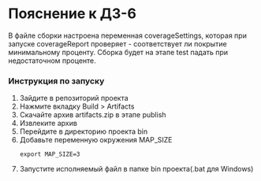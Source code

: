 # Пояснение к ДЗ-6

В файле сборки настроена переменная coverageSettings, которая при запуске coverageReport проверяет - соответствует ли 
покрытие минимальному проценту. Сборка будет на этапе test падать при недостаточном проценте.

### Инструкция по запуску
1) Зайдите в репозиторий проекта
2) Нажмите вкладку Build > Artifacts
3) Скачайте архив artifacts.zip в этапе publish
4) Извлеките архив
5) Перейдите в директорию проекта bin
6) Добавьте переменную окружения MAP_SIZE
    ``` shell
    export MAP_SIZE=3
    ```
7) Запустите исполняемый файл в папке bin проекта(.bat для Windows)